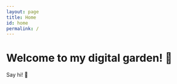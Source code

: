 ```yaml
---
layout: page
title: Home
id: home
permalink: /
---
```


# Welcome to my digital garden! 🌱

Say hi! 👋

<style>
  .wrapper {
    max-width: 46em;
  }
</style>
